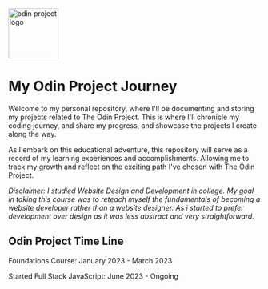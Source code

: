 <img alt="odin project logo" src="https://www.skillfinder.com.au/media/wysiwyg/the-odin-project-logo-skill-finder-partners-page.png" width="auto" height='100px' style="object-fit: fill;" />

<h1>My Odin Project Journey</h1>

<p>Welcome to my personal repository, where I'll be documenting and storing my projects related to The Odin Project. This is where I'll chronicle my coding journey, and share my progress, and showcase the projects I create along the way. </p>
<p>As I embark on this educational adventure, this repository will serve as a record of my learning experiences and accomplishments. Allowing me to track my growth and reflect on the exciting path I've chosen with The Odin Project.</p>

<em> Disclaimer: I studied Website Design and Development in college. My goal in taking this course was to reteach myself the fundamentals of becoming a website developer rather than a website designer. As i started to prefer development over design as it was less abstract and very straightforward.</em>

<h2>Odin Project Time Line</h2>
<p>Foundations Course: January 2023 - March 2023</p>
<p>Started Full Stack JavaScript: June 2023 - Ongoing</p>
